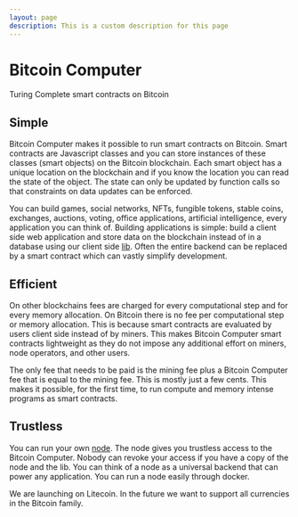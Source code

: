 ```yaml
---
layout: page
description: This is a custom description for this page
---
```


# Bitcoin Computer

Turing Complete smart contracts on Bitcoin

## Simple

Bitcoin Computer makes it possible to run smart contracts on Bitcoin. Smart contracts are Javascript classes and you can store instances of these classes (smart objects) on the Bitcoin blockchain. Each smart object has a unique location on the blockchain and if you know the location you can read the state of the object. The state can only be updated by function calls so that constraints on data updates can be enforced.

You can build  games, social networks, NFTs, fungible tokens, stable coins, exchanges, auctions, voting, office applications, artificial intelligence, every application you can think of. Building applications is simple: build a client side web application and store data on the blockchain instead of in a database using our client side [lib](https://www.npmjs.com/package/bitcoin-computer-lib). Often the entire backend can be replaced by a smart contract which can vastly simplify development.

## Efficient

On other blockchains fees are charged for every computational step and for every memory allocation. On Bitcoin there is no fee per computational step or memory allocation. This is because smart contracts are evaluated by users client side instead of by miners. This makes Bitcoin Computer smart contracts lightweight as they do not impose any additional effort on miners, node operators, and other users.

The only fee that needs to be paid is the mining fee plus a Bitcoin Computer fee that is equal to the mining fee. This is mostly just a few cents. This makes it possible, for the first time, to run compute and memory intense programs as smart contracts.


## Trustless

You can run your own [node](https://www.npmjs.com/package/bitcoin-computer-node). The node gives you trustless access to the Bitcoin Computer. Nobody can revoke your access if you have a copy of the node and the lib. You can think of a node as a universal backend that can power any application. You can run a node easily through docker.

We are launching on Litecoin. In the future we want to support all currencies in the Bitcoin family.
